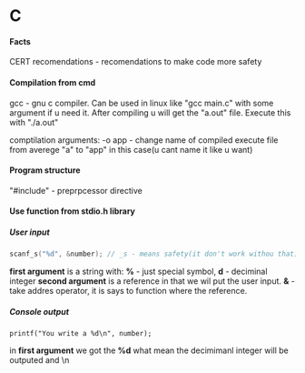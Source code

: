 # C

#### Facts

CERT recomendations - recomendations to make code more safety

#### Compilation from cmd

gcc - gnu c compiler. Can be used in linux like "gcc main.c" with some argument if u need it. After compiling u will get the "a.out" file. Execute this with "./a.out"

comptilation arguments:
-o app - change name of compiled execute file from averege "a" to "app" in this case(u cant name it like u want)

#### Program structure

"#include" - preprpcessor directive

#### Use function from stdio.h library

##### User input

```c
scanf_s("%d", &number); // _s - means safety(it don't work withou that)
```

**first argument** is a string with: **%** - just special symbol, **d** - deciminal integer
**second argument** is a reference in that we wil put the user input. **&** - take addres operator, it is says to function where the reference.

##### Console output

```
printf("You write a %d\n", number);
```

in **first argument** we got the **%d** what mean the decimimanl integer will be outputed and \n
